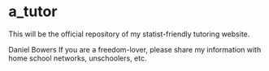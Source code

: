 # a_tutor
This will be the official repository of my statist-friendly tutoring website.

Daniel Bowers
If you are a freedom-lover, please share my information with home school networks, unschoolers, etc.

